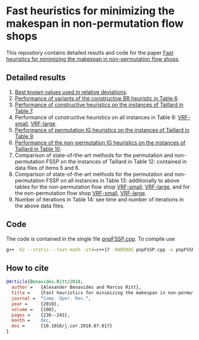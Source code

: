 # Fast heuristics for minimizing the makespan in non-permutation flow shops

This repository contains detailed results and code for the paper [Fast heuristics for minimizing the makespan in non-permutation flow shops](https://doi.org/10.1016/j.cor.2018.07.017).

## Detailed results

1.  [Best known values used in relative deviations](data/instances.csv).
2.  [Performance of variants of the constructive BR heuristic in Table 6](data/vsall.csv).
3.  [Performance of constructive heuristics on the instances of Taillard in Table 7](data/taall.csv).
4.  Performance of constructive heuristics on all instances in Table 8: [VRF-small](data/vsall.csv), [VRF-large](data/vlall.csv).
5.  [Performance of permutation IG heuristics on the instances of Taillard in Table 9](data/igPta.csv).
6.  [Performance of the non-permutation IG heuristics on the instances of Taillard in Table 10](data/igNta.csv).
7.  Comparison of state-of-the-art methods for the permutation and non-permutation FSSP on the instances of Taillard in Table 12: contained in data files of items 5 and 6.
8.  Comparison of state-of-the-art methods for the permutation and non-permutation FSSP on all instances in Table 13: additionally to above tables for the non-permutation flow shop [VRF-small](data/igPvs.csv), [VRF-large](data/igPvl.csv), and for the non-permutation flow shop [VRF-small](data/igNvs.csv), [VRF-large](data/igNvl.csv).
9.  Number of iterations in Table 14: see time and number of iterations in the above data files.

## Code

The code is contained in the single file [pnpFSSP.cpp](src/pnpFSSP.cpp). To compile use
```bash
g++ -O2 --static --fast-math -std=c++17 -DNDEBUG pnpFSSP.cpp -o pnpFSSP
```

## How to cite
```bibtex
@Article{Benavides.Ritt/2018,
  author = 	 {Alexander Benavides and Marcus Ritt},
  title = 	 {Fast heuristics for minimizing the makespan in non-permutation flow shops},
  journal =	 "Comp. Oper. Res.",
  year = 	 {2018},
  volume =	 {100},
  pages =	 {230--243},
  month =	 dec,
  doi = 	 {10.1016/j.cor.2018.07.017}
}
```
